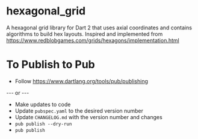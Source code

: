 # hexagonal_grid

A hexagonal grid library for Dart 2 that uses axial coordinates and contains algorithms to build hex
layouts. Inspired and implemented from https://www.redblobgames.com/grids/hexagons/implementation.html


# To Publish to Pub
* Follow https://www.dartlang.org/tools/pub/publishing

--- or ---

* Make updates to code
* Update `pubspec.yaml` to the desired version number
* Update `CHANGELOG.md` with the version number and changes
* `pub publish --dry-run`
* `pub publish`
